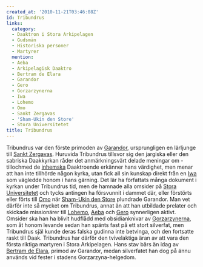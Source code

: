 ```yaml
---
created_at: '2010-11-21T03:46:08Z'
id: Tribundrus
links:
  category:
  - Daaktron i Stora Arkipelagen
  - Gudsmän
  - Historiska personer
  - Martyrer
  mention:
  - Aeba
  - Arkipelagisk Daaktro
  - Bertram de Elara
  - Garandor
  - Gero
  - Gorzarzynerna
  - Iwa
  - Lohemo
  - Omo
  - Sankt Zergavas
  - 'Sham-Ukin den Store'
  - Stora Universitetet
title: Tribundrus
---
```


Tribundrus var den förste primoden av [Garandor], ursprungligen en lärljunge till [Sankt Zergavas].
Huruvida Tribundrus tillsvor sig den jargiska eller den sabriska Daakkyrkan råder det
anmärkningsvärt delade meningar om - tillochmed de [inhemska] Daaktroende erkänner hans värdighet,
men menar att han inte tillhörde någon kyrka, utan fick all sin kunskap direkt från en [Iwa] som
vägledde honom i hans gärning. Det lär ha författats många dokument i kyrkan under Tribundrus tid,
men de hamnade alla omsider på [Stora Universitetet] och tycks antingen ha försvunnit i dammet där,
eller förstörts eller förts till [Omo] när [Sham-Ukin den Store] plundrade Garandor. Man vet därför
inte så mycket om Tribundrus, annat än att han utbildade prelater och skickade missionärer till
[Lohemo], [Aeba] och [Gero] synnerligen aktivt. Omsider ska han ha blivit hudflådd med
obsidianknivar av [Gorzarzynerna], som åt honom levande sedan han spänts fast på ett stort
silverfat, men Tribundrus själ kunde deras falska gudinna inte betvinga, och den fortsatte raskt
till Daak. Tribundrus har därför den tvivelaktiga äran av att vara den första riktiga martyren i
Stora Arkipelagen. Hans stav bärs än idag av [Bertram de Elara], primod av Garandor, medan
silverfatet han dog på ännu används vid fester i stadens Gorzarzyna-helgedom.

  [Garandor]: Garandor
  [Sankt Zergavas]: Sankt_Zergavas
  [inhemska]: Arkipelagisk_Daaktro
  [Iwa]: Iwa
  [Stora Universitetet]: Stora_Universitetet
  [Omo]: Omo
  [Sham-Ukin den Store]: Sham-Ukin_den_Store
  [Lohemo]: Lohemo
  [Aeba]: Aeba
  [Gero]: Gero
  [Gorzarzynerna]: Gorzarzynerna
  [Bertram de Elara]: Bertram_de_Elara